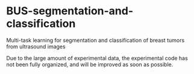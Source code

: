 # BUS-segmentation-and-classification
Multi-task learning for segmentation and classification of breast tumors from ultrasound images

Due to the large amount of experimental data, the experimental code has not been fully organized, and will be improved as soon as possible.
